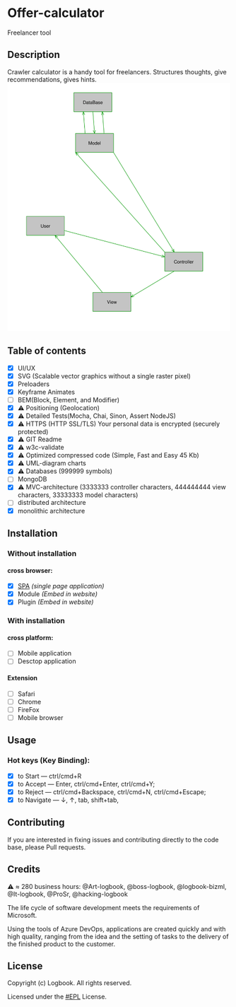 # Offer-calculator
Freelancer tool
## Description 
Crawler calculator is a handy tool for freelancers.
Structures thoughts, give recommendations, gives hints.
![MVC-architecture](./svg/mvc.svg)
## Table of contents
- [x] UI/UX
- [x] ️️SVG (Scalable vector graphics without a single raster pixel)
- [x] Preloaders
- [x] Keyframe Animates
- [ ] BEM(Block, Element, and Modifier)
- [x]  ⚠️️ Positioning (Geolocation)
- [x]  ⚠️️ Detailed Tests(Mocha, Chai, Sinon, Assert NodeJS)
- [x]  ⚠️️ HTTPS (HTTP SSL/TLS) Your personal data is encrypted (securely protected)
- [x]  ⚠️️ GIT Readme
- [x]  ⚠️️ w3c-validate
- [x]  ⚠️️ Optimized compressed code (Simple, Fast and Easy 45 Kb)
- [x]  ⚠️️ UML-diagram charts
- [x]  ⚠️️ Databases (999999 symbols)
- [ ] MongoDB
- [x]  ⚠️️ MVC-architecture (3333333 controller characters, 444444444 view characters, 33333333 model characters)
- [ ] distributed architecture
- [x] monolithic architecture
## Installation
### Without installation
#### cross browser:
- [x] [SPA](https://hacking.logbook.bizml.ru/offer-calculator) _(single page application)_
- [x] Module _(Embed in website)_
- [x] Plugin _(Embed in website)_
### With installation
#### cross platform:
- [ ] Mobile application
- [ ] Desctop application
#### Extension
- [ ] Safari
- [ ] Chrome
- [ ] FireFox
- [ ] Mobile browser
## Usage 
### Hot keys (Key Binding):
- [x] to Start — ctrl/cmd+R
- [x] to Accept — Enter, ctrl/cmd+Enter, ctrl/cmd+Y;
- [x] to Reject — ctrl/cmd+Backspace, ctrl/cmd+N, ctrl/cmd+Escape;
- [x] to Navigate — ↓, ↑, tab, shift+tab,
## Contributing
If you are interested in fixing issues and contributing directly to the code base, please Pull requests.
## Credits
 ⚠️️ ≈ 280 business hours:
@Art-logbook,
@boss-logbook, @logbook-bizml,
@It-logbook, @ProSr, @hacking-logbook

The life cycle of software development meets the requirements of Microsoft.

Using the tools of Azure DevOps, applications are created quickly and with high quality, ranging from the idea and the setting of tasks to the delivery of the finished product to the customer.
## License
Copyright (c) Logbook. All rights reserved.

Licensed under the [#EPL](http://www.gnu.org/licenses/license-list.html#EPL) License.